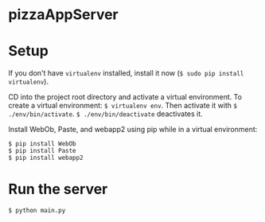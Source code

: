 # pizzaAppServer

# Setup
If you don't have `virtualenv` installed, install it now
(`$ sudo pip install virtualenv`).

CD into the project root directory and activate a virtual environment.
To create a virtual environment: `$ virtualenv env`. Then activate it with `$ ./env/bin/activate`. `$ ./env/bin/deactivate` deactivates it.

Install WebOb, Paste, and webapp2 using pip while in a
virtual environment:
```
$ pip install WebOb
$ pip install Paste
$ pip install webapp2
```

# Run the server
`$ python main.py`

